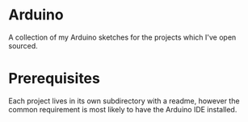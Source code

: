 # Arduino
A collection of my Arduino sketches for the projects which I've open sourced.

# Prerequisites
Each project lives in its own subdirectory with a readme, however the common requirement is most likely to have the Arduino IDE installed.

